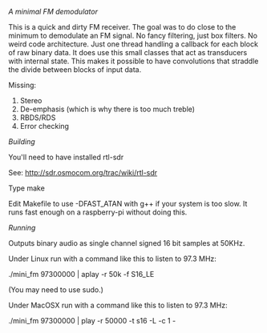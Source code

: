 *A minimal FM demodulator*

This is a quick and dirty FM receiver.
The goal was to do close to the minimum to demodulate an FM signal.
No fancy filtering, just box filters.
No weird code architecture.
Just one thread handling a callback for each block of raw binary data.
It does use this small classes that act as transducers with internal state.
This makes it possible to have convolutions that straddle the divide between
blocks of input data.

Missing:
1. Stereo
2. De-emphasis (which is why there is too much treble)
3. RBDS/RDS
4. Error checking

*Building*

You'll need to have installed rtl-sdr

See: http://sdr.osmocom.org/trac/wiki/rtl-sdr

Type make

Edit Makefile to use -DFAST_ATAN with g++ if your system is too slow.
It runs fast enough on a raspberry-pi without doing this.

*Running*

Outputs binary audio as single channel signed 16 bit samples at 50KHz.

Under Linux run with a command like this to listen to 97.3 MHz:

./mini_fm 97300000 | aplay -r 50k -f S16_LE

(You may need to use sudo.)

Under MacOSX run with a command like this to listen to 97.3 MHz:

./mini_fm 97300000 | play -r 50000 -t s16 -L -c 1  -
